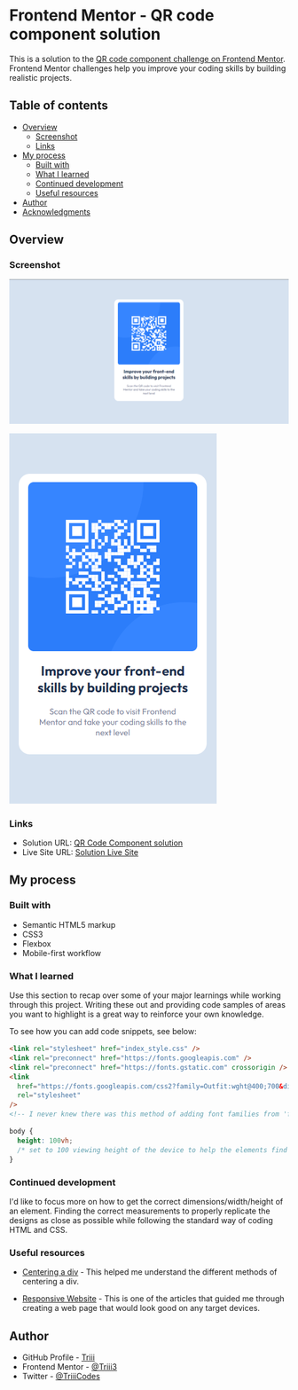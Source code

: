 # Frontend Mentor - QR code component solution

This is a solution to the [QR code component challenge on Frontend Mentor](https://www.frontendmentor.io/challenges/qr-code-component-iux_sIO_H). Frontend Mentor challenges help you improve your coding skills by building realistic projects.

## Table of contents

- [Overview](#overview)
  - [Screenshot](#screenshot)
  - [Links](#links)
- [My process](#my-process)
  - [Built with](#built-with)
  - [What I learned](#what-i-learned)
  - [Continued development](#continued-development)
  - [Useful resources](#useful-resources)
- [Author](#author)
- [Acknowledgments](#acknowledgments)

## Overview

### Screenshot

![Desktop View](image.png)

![Mobile View](image-1.png)

### Links

- Solution URL: [QR Code Component solution](https://www.frontendmentor.io/solutions/mobilefirst-approach-qr-code-component-uZzXUtKWKZ)
- Live Site URL: [Solution Live Site](https://triii3.github.io/mobile-first-qr-code/)

## My process

### Built with

- Semantic HTML5 markup
- CSS3
- Flexbox
- Mobile-first workflow

### What I learned

Use this section to recap over some of your major learnings while working through this project. Writing these out and providing code samples of areas you want to highlight is a great way to reinforce your own knowledge.

To see how you can add code snippets, see below:

```html
<link rel="stylesheet" href="index_style.css" />
<link rel="preconnect" href="https://fonts.googleapis.com" />
<link rel="preconnect" href="https://fonts.gstatic.com" crossorigin />
<link
  href="https://fonts.googleapis.com/css2?family=Outfit:wght@400;700&display=swap"
  rel="stylesheet"
/>
<!-- I never knew there was this method of adding font families from 'font.google.com' -->
```

```css
body {
  height: 100vh;
  /* set to 100 viewing height of the device to help the elements find the center using the attributes: 'justify-contents: center;' and 'align-items: center;' */
}
```

### Continued development

I'd like to focus more on how to get the correct dimensions/width/height of an element. Finding the correct measurements to properly replicate the designs as close as possible while following the standard way of coding HTML and CSS.

### Useful resources

- [Centering a div](https://blog.hubspot.com/website/center-div-css) - This helped me understand the different methods of centering a div.

- [Responsive Website](https://www.w3schools.com/html/html_responsive.asp) - This is one of the articles that guided me through creating a web page that would look good on any target devices.

## Author

- GitHub Profile - [Triii](https://github.com/Triii3)
- Frontend Mentor - [@Triii3](https://www.frontendmentor.io/profile/Triii3)
- Twitter - [@TriiiCodes](https://twitter.com/TriiiCodes)

